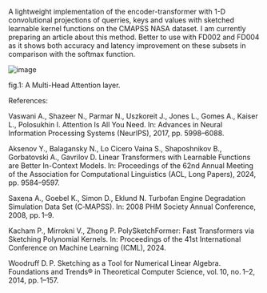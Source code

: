 A lightweight implementation of the encoder-transformer with 1-D convolutional projections of querries, keys and values with sketched learnable kernel functions on the CMAPSS NASA dataset. 
I am currently preparing an article about this method. Better to use with FD002 and FD004 as it shows both accuracy and latency improvement on these subsets in comparison with the softmax function.

![image](https://github.com/user-attachments/assets/7e9226a0-0537-4e89-b943-c1697fb23977)

fig.1: A Multi-Head Attention layer.

References:

Vaswani A., Shazeer N., Parmar N., Uszkoreit J., Jones L., Gomes A., Kaiser L., Polosukhin I. Attention Is All You Need. In: Advances in 
Neural Information Processing Systems (NeurIPS), 2017, pp. 5998–6088.

Aksenov Y., Balagansky N., Lo Cicero Vaina S., Shaposhnikov B., Gorbatovski A., Gavrilov D. Linear Transformers with Learnable Functions are Better In-Context Models. 
In: Proceedings of the 62nd Annual Meeting of the Association for Computational Linguistics (ACL, Long Papers), 2024, pp. 9584–9597.

Saxena A., Goebel K., Simon D., Eklund N. Turbofan Engine Degradation Simulation Data Set (C‑MAPSS). In: 2008 PHM Society Annual Conference, 2008, pp. 1–9.

Kacham P., Mirrokni V., Zhong P. PolySketchFormer: Fast Transformers via Sketching Polynomial Kernels. In: Proceedings of the 41st International Conference on Machine Learning (ICML), 2024.

Woodruff D. P. Sketching as a Tool for Numerical Linear Algebra. Foundations and Trends® in Theoretical Computer Science, vol. 10, no. 1–2, 2014, pp. 1–157.

